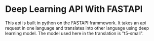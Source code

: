# Deep Learning API With FASTAPI



This api is built in python on the FASTAPI frammework. It takes an api request in one language and translates into other language using deep learning model. The model used here in the translation is "t5-small".
